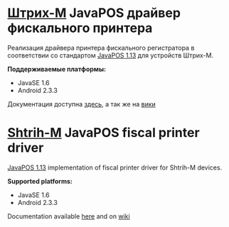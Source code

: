 [Штрих-М](http://www.shtrih-m.ru) JavaPOS драйвер фискального принтера
=========

Реализация драйвера принтера фискального регистратора в соответствии со стандартом [JavaPOS 1.13](https://nrf.com/resources/retail-technology-standards/unifiedpos) для устройств Штрих-М.

**Поддерживаемые платформы:**
* JavaSE 1.6
* Android 2.3.3

Документация доступна [здесь](Doc/SHTRIH/JposShtrih.docx), а так же на [вики](https://github.com/shtrih-m/javapos_shtrih/wiki)

[Shtrih-M](http://www.shtrih-m.ru) JavaPOS fiscal printer driver
=========

[JavaPOS 1.13](https://nrf.com/resources/retail-technology-standards/unifiedpos) implementation of fiscal printer driver for Shtrih-M devices.

**Supported platforms:**
* JavaSE 1.6
* Android 2.3.3

Documentation available [here](Doc/SHTRIH/JposShtrih.docx) and on [wiki](https://github.com/shtrih-m/javapos_shtrih/wiki)
